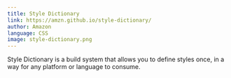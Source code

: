 ```yaml
---
title: Style Dictionary
link: https://amzn.github.io/style-dictionary/
author: Amazon
language: CSS
image: style-dictionary.png
---
```


Style Dictionary is a build system that allows you to define styles once, in a way for any platform or language to consume.
